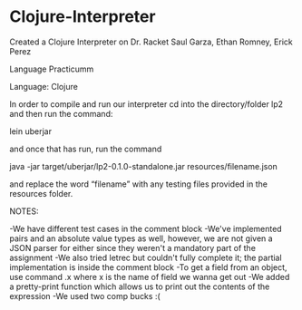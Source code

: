 # Clojure-Interpreter
Created a Clojure Interpreter on Dr. Racket
Saul Garza, Ethan Romney, Erick Perez

Language Practicumm

Language: Clojure

In order to compile and run our interpreter cd into the directory/folder lp2 and then run the command:

lein uberjar 

and once that has run, run the command 

java -jar target/uberjar/lp2-0.1.0-standalone.jar resources/filename.json 

and replace the word “filename” with any testing files provided in the resources folder.

NOTES:

-We have different test cases in the comment block
-We've implemented pairs and an absolute value types as well, however,
we are not given a JSON parser for either since they weren't a mandatory part of the assignment
-We also tried letrec but couldn't fully complete it; the partial implementation is inside the comment block
-To get a field from an object, use command .x where x is the name of field we wanna get out
-We added a pretty-print function which allows us to print out the contents of the expression
-We used two comp bucks :(



